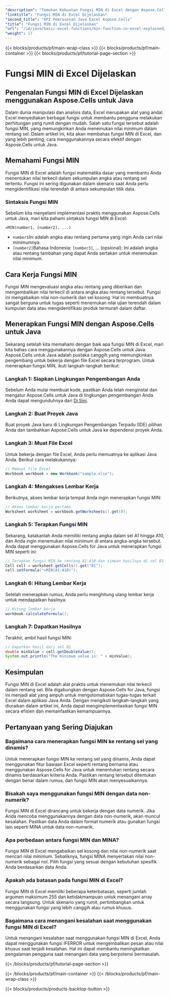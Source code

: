```yaml
---
"description": "Temukan Kekuatan Fungsi MIN di Excel dengan Aspose.Cells untuk Java. Pelajari Cara Menemukan Nilai Minimum dengan Mudah."
"linktitle": "Fungsi MIN di Excel Dijelaskan"
"second_title": "API Pemrosesan Java Excel Aspose.Cells"
"title": "Fungsi MIN di Excel Dijelaskan"
"url": "/id/java/basic-excel-functions/min-function-in-excel-explained/"
"weight": 17
---
```


{{< blocks/products/pf/main-wrap-class >}}
{{< blocks/products/pf/main-container >}}
{{< blocks/products/pf/tutorial-page-section >}}

# Fungsi MIN di Excel Dijelaskan


## Pengenalan Fungsi MIN di Excel Dijelaskan menggunakan Aspose.Cells untuk Java

Dalam dunia manipulasi dan analisis data, Excel merupakan alat yang andal. Excel menyediakan berbagai fungsi untuk membantu pengguna melakukan perhitungan yang rumit dengan mudah. Salah satu fungsi tersebut adalah fungsi MIN, yang memungkinkan Anda menemukan nilai minimum dalam rentang sel. Dalam artikel ini, kita akan membahas fungsi MIN di Excel, dan yang lebih penting, cara menggunakannya secara efektif dengan Aspose.Cells untuk Java.

## Memahami Fungsi MIN

Fungsi MIN di Excel adalah fungsi matematika dasar yang membantu Anda menentukan nilai terkecil dalam sekumpulan angka atau rentang sel tertentu. Fungsi ini sering digunakan dalam skenario saat Anda perlu mengidentifikasi nilai terendah di antara sekumpulan titik data.

### Sintaksis Fungsi MIN

Sebelum kita menyelami implementasi praktis menggunakan Aspose.Cells untuk Java, mari kita pahami sintaksis fungsi MIN di Excel:

```
=MIN(number1, [number2], ...)
```

- `number1`Ini adalah angka atau rentang pertama yang ingin Anda cari nilai minimumnya.
- `[number2]`Bahasa Indonesia: `[number3]`, ... (opsional): Ini adalah angka atau rentang tambahan yang dapat Anda sertakan untuk menemukan nilai minimum.

## Cara Kerja Fungsi MIN

Fungsi MIN mengevaluasi angka atau rentang yang diberikan dan mengembalikan nilai terkecil di antara angka atau rentang tersebut. Fungsi ini mengabaikan nilai non-numerik dan sel kosong. Hal ini membuatnya sangat berguna untuk tugas seperti menemukan nilai ujian terendah dalam kumpulan data atau mengidentifikasi produk termurah dalam daftar.

## Menerapkan Fungsi MIN dengan Aspose.Cells untuk Java

Sekarang setelah kita memahami dengan baik apa fungsi MIN di Excel, mari kita bahas cara menggunakannya dengan Aspose.Cells untuk Java. Aspose.Cells untuk Java adalah pustaka canggih yang memungkinkan pengembang untuk bekerja dengan file Excel secara terprogram. Untuk menerapkan fungsi MIN, ikuti langkah-langkah berikut:

### Langkah 1: Siapkan Lingkungan Pengembangan Anda

Sebelum Anda mulai membuat kode, pastikan Anda telah menginstal dan mengatur Aspose.Cells untuk Java di lingkungan pengembangan Anda. Anda dapat mengunduhnya dari [Di Sini](https://releases.aspose.com/cells/java/).

### Langkah 2: Buat Proyek Java

Buat proyek Java baru di Lingkungan Pengembangan Terpadu (IDE) pilihan Anda dan tambahkan Aspose.Cells untuk Java ke dependensi proyek Anda.

### Langkah 3: Muat File Excel

Untuk bekerja dengan file Excel, Anda perlu memuatnya ke aplikasi Java Anda. Berikut cara melakukannya:

```java
// Memuat file Excel
Workbook workbook = new Workbook("sample.xlsx");
```

### Langkah 4: Mengakses Lembar Kerja

Berikutnya, akses lembar kerja tempat Anda ingin menerapkan fungsi MIN:

```java
// Akses lembar kerja pertama
Worksheet worksheet = workbook.getWorksheets().get(0);
```

### Langkah 5: Terapkan Fungsi MIN

Sekarang, katakanlah Anda memiliki rentang angka dalam sel A1 hingga A10, dan Anda ingin menemukan nilai minimum di antara angka-angka tersebut. Anda dapat menggunakan Aspose.Cells for Java untuk menerapkan fungsi MIN seperti ini:

```java
// Terapkan fungsi MIN ke rentang A1:A10 dan simpan hasilnya di sel B1
Cell cell = worksheet.getCells().get("B1");
cell.setFormula("=MIN(A1:A10)");
```

### Langkah 6: Hitung Lembar Kerja

Setelah menerapkan rumus, Anda perlu menghitung ulang lembar kerja untuk mendapatkan hasilnya:

```java
// Hitung lembar kerja
workbook.calculateFormula();
```

### Langkah 7: Dapatkan Hasilnya

Terakhir, ambil hasil fungsi MIN:

```java
// Dapatkan hasil dari sel B1
double minValue = cell.getDoubleValue();
System.out.println("The minimum value is: " + minValue);
```

## Kesimpulan

Fungsi MIN di Excel adalah alat praktis untuk menemukan nilai terkecil dalam rentang sel. Bila digabungkan dengan Aspose.Cells for Java, fungsi ini menjadi alat yang ampuh untuk mengotomatiskan tugas-tugas terkait Excel dalam aplikasi Java Anda. Dengan mengikuti langkah-langkah yang diuraikan dalam artikel ini, Anda dapat mengimplementasikan fungsi MIN secara efisien dan memanfaatkan kemampuannya.

## Pertanyaan yang Sering Diajukan

### Bagaimana cara menerapkan fungsi MIN ke rentang sel yang dinamis?

Untuk menerapkan fungsi MIN ke rentang sel yang dinamis, Anda dapat menggunakan fitur bawaan Excel seperti rentang bernama atau menggunakan Aspose.Cells for Java untuk menentukan rentang secara dinamis berdasarkan kriteria Anda. Pastikan rentang tersebut ditentukan dengan benar dalam rumus, dan fungsi MIN akan menyesuaikannya.

### Bisakah saya menggunakan fungsi MIN dengan data non-numerik?

Fungsi MIN di Excel dirancang untuk bekerja dengan data numerik. Jika Anda mencoba menggunakannya dengan data non-numerik, akan muncul kesalahan. Pastikan data Anda dalam format numerik atau gunakan fungsi lain seperti MINA untuk data non-numerik.

### Apa perbedaan antara fungsi MIN dan MINA?

Fungsi MIN di Excel mengabaikan sel kosong dan nilai non-numerik saat mencari nilai minimum. Sebaliknya, fungsi MINA menyertakan nilai non-numerik sebagai nol. Pilih fungsi yang sesuai dengan kebutuhan spesifik Anda berdasarkan data Anda.

### Apakah ada batasan pada fungsi MIN di Excel?

Fungsi MIN di Excel memiliki beberapa keterbatasan, seperti jumlah argumen maksimum 255 dan ketidakmampuan untuk menangani array secara langsung. Untuk skenario yang rumit, pertimbangkan untuk menggunakan fungsi yang lebih canggih atau rumus khusus.

### Bagaimana cara menangani kesalahan saat menggunakan fungsi MIN di Excel?

Untuk menangani kesalahan saat menggunakan fungsi MIN di Excel, Anda dapat menggunakan fungsi IFERROR untuk mengembalikan pesan atau nilai khusus saat terjadi kesalahan. Hal ini dapat membantu meningkatkan pengalaman pengguna saat menangani data yang berpotensi bermasalah.

{{< /blocks/products/pf/tutorial-page-section >}}

{{< /blocks/products/pf/main-container >}}
{{< /blocks/products/pf/main-wrap-class >}}

{{< blocks/products/products-backtop-button >}}